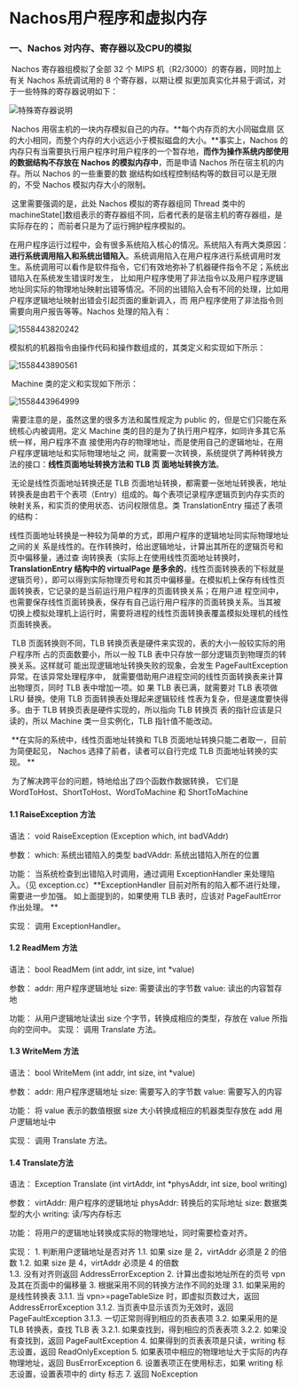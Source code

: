 # Nachos用户程序和虚拟内存 

### 一、Nachos 对内存、寄存器以及CPU的模拟 

​        Nachos 寄存器组模拟了全部 32 个 MIPS 机（R2/3000）的寄存器，同时加上有关 Nachos 系统调试用的 8 个寄存器，以期让模 拟更加真实化并易于调试，对于一些特殊的寄存器说明如下： 

![特殊寄存器说明](statics\4-1.png)

​        Nachos 用宿主机的一块内存模拟自己的内存。**每个内存页的大小同磁盘扇 区的大小相同，而整个内存的大小远远小于模拟磁盘的大小。**事实上，Nachos 的内存只有当需要执行用户程序时用户程序的一个暂存地，**而作为操作系统内部使用的数据结构不存放在 Nachos 的模拟内存中**，而是申请 Nachos 所在宿主机的内存。所以 Nachos 的一些重要的数 据结构如线程控制结构等的数目可以是无限的，不受 Nachos 模拟内存大小的限制。 

​        这里需要强调的是，此处 Nachos 模拟的寄存器组同 Thread 类中的 machineState[]数组表示的寄存器组不同，后者代表的是宿主机的寄存器组，是实际存在的； 而前者只是为了运行拥护程序模拟的。 

​        在用户程序运行过程中，会有很多系统陷入核心的情况。系统陷入有两大类原因：**进行系统调用陷入和系统出错陷入**。系统调用陷入在用户程序进行系统调用时发生。系统调用可以看作是软件指令，它们有效地弥补了机器硬件指令不足；系统出错陷入在系统发生错误时发生， 比如用户程序使用了非法指令以及用户程序逻辑地址同实际的物理地址映射出错等情况。不同的出错陷入会有不同的处理，比如用户程序逻辑地址映射出错会引起页面的重新调入，而 用户程序使用了非法指令则需要向用户报告等等。Nachos 处理的陷入有： 

![1558443820242](statics\4-2.png)

​        模拟机的机器指令由操作代码和操作数组成的，其类定义和实现如下所示： 

![1558443890561](statics\4-3.png)

​        Machine 类的定义和实现如下所示： 

![1558443964999](statics\4-4.png)

​        需要注意的是，虽然这里的很多方法和属性规定为 public 的，但是它们只能在系统核心内被调用。定义 Machine 类的目的是为了执行用户程序，如同许多其它系统一样，用户程序不直 接使用内存的物理地址，而是使用自己的逻辑地址，在用户程序逻辑地址和实际物理地址之 间，就需要一次转换，系统提供了两种转换方法的接口：**线性页面地址转换方法和 TLB 页 面地址转换方法**。

​        无论是线性页面地址转换还是 TLB 页面地址转换，都需要一张地址转换表，地址转换表是由若干个表项（Entry）组成的。每个表项记录程序逻辑页到内存实页的映射关系，和实页的使用状态、访问权限信息。类 TranslationEntry 描述了表项的结构： 

​        线性页面地址转换是一种较为简单的方式，即用户程序的逻辑地址同实际物理地址之间的关 系是线性的。在作转换时，给出逻辑地址，计算出其所在的逻辑页号和页中偏移量，通过查 询转换表（实际上在使用线性页面地址转换时，**TranslationEntry 结构中的 virtualPage 是多余的**，线性页面转换表的下标就是逻辑页号），即可以得到实际物理页号和其页中偏移量。在模拟机上保存有线性页面转换表，它记录的是当前运行用户程序的页面转换关系；在用户进 程空间中，也需要保存线性页面转换表，保存有自己运行用户程序的页面转换关系。当其被 切换上模拟处理机上运行时，需要将进程的线性页面转换表覆盖模拟处理机的线性页面转换表。

​        TLB 页面转换则不同，TLB 转换页表是硬件来实现的，表的大小一般较实际的用户程序所 占的页面数要小，所以一般 TLB 表中只存放一部分逻辑页到物理页的转换关系。这样就可 能出现逻辑地址转换失败的现象，会发生 PageFaultException 异常。在该异常处理程序中， 就需要借助用户进程空间的线性页面转换表来计算出物理页，同时 TLB 表中增加一项。如 果 TLB 表已满，就需要对 TLB 表项做 LRU 替换。使用 TLB 页面转换表处理起来逻辑较线 性表为复杂，但是速度要快得多。由于 TLB 转换页表是硬件实现的，所以指向 TLB 转换页 表的指针应该是只读的，所以 Machine 类一旦实例化，TLB 指针值不能改动。 

​        **在实际的系统中，线性页面地址转换和 TLB 页面地址转换只能二者取一，目前为简便起见， Nachos 选择了前者，读者可以自行完成 TLB 页面地址转换的实现。 **

​        为了解决跨平台的问题，特地给出了四个函数作数据转换， 它们是 WordToHost、ShortToHost、WordToMachine 和 ShortToMachine

#### 1.1 RaiseException 方法 

语法： void RaiseException (Exception which, int badVAddr) 

参数： which:  系统出错陷入的类型 badVAddr: 系统出错陷入所在的位置 

功能： 当系统检查到出错陷入时调用，通过调用 ExceptionHandler 来处理陷入。（见 exception.cc）**ExceptionHandler 目前对所有的陷入都不进行处理，需要进一步加强。 如上面提到的，如果使用 TLB 表时，应该对 PageFaultError 作出处理。 **

实现： 调用 ExceptionHandler。 

#### 1.2 ReadMem 方法 

语法： bool ReadMem (int addr, int size, int *value)

参数： addr: 用户程序逻辑地址 size:  需要读出的字节数 value: 读出的内容暂存地 

功能： 从用户逻辑地址读出 size 个字节，转换成相应的类型，存放在 value 所指向的空间中。
 实现： 调用 Translate 方法。 

#### 1.3 WriteMem 方法 

语法： bool WriteMem (int addr, int size, int *value) 

参数： addr: 用户程序逻辑地址 size:  需要写入的字节数 value: 需要写入的内容 

功能： 将 value 表示的数值根据 size 大小转换成相应的机器类型存放在 add 用户逻辑地址中 

实现： 调用 Translate 方法。

#### 1.4 Translate方法 

语法： Exception Translate (int virtAddr, int *physAddr, int size, bool writing) 

参数： virtAddr:  用户程序的逻辑地址 physAddr: 转换后的实际地址 size:   数据类型的大小 writing:  读/写内存标志 

功能： 将用户的逻辑地址转换成实际的物理地址，同时需要检查对齐。 

实现： 
    1. 判断用户逻辑地址是否对齐 
       1.1. 如果 size 是 2，virtAddr 必须是 2 的倍数 
       1.2. 如果 size 是 4，virtAddr 必须是 4 的倍数  
       1.3. 没有对齐则返回 AddressErrorException 
        2. 计算出虚拟地址所在的页号 vpn 及其在页面中的偏移量 
            3. 根据采用不同的转换方法作不同的处理 
       3.1. 如果采用的是线性转换表 
             3.1.1. 当 vpn>=pageTableSize 时，即虚拟页数过大，返回 AddressErrorException 
             3.1.2. 当页表中显示该页为无效时，返回 PageFaultException 
             3.1.3. 一切正常则得到相应的页表表项 
       3.2. 如果采用的是 TLB 转换表，查找 TLB 表 
             3.2.1. 如果查找到，得到相应的页表表项 
             3.2.2. 如果没有查找到，返回 PageFaultException 
            4. 如果得到的页表表项是只读，writing 标志设置，返回 ReadOnlyException 
            5. 如果表项中相应的物理地址大于实际的内存物理地址，返回 BusErrorException 
            6. 设置表项正在使用标志，如果 writing 标志设置，设置表项中的 dirty 标志 
            7. 返回 NoException 




